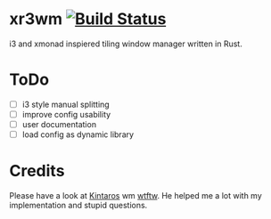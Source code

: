 xr3wm [![Build Status](https://travis-ci.org/tsurai/xr3wm.svg?branch=master)](https://travis-ci.org/tsurai/xr3wm)
====

i3 and xmonad inspiered tiling window manager written in Rust.

ToDo
====

- [ ] i3 style manual splitting
- [ ] improve config usability
- [ ] user documentation
- [ ] load config as dynamic library

Credits
=======

Please have a look at [Kintaros](https://github.com/Kintaro) wm [wtftw](https://github.com/Kintaro/wtftw). He helped me a lot with my implementation and stupid questions.
